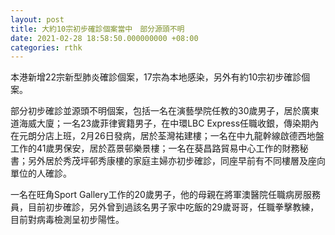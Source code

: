 ```yaml
---
layout: post
title: 大約10宗初步確診個案當中　部分源頭不明
date: 2021-02-28 18:58:50.000000000 +08:00
categories: rthk
---
```


本港新增22宗新型肺炎確診個案，17宗為本地感染，另外有約10宗初步確診個案。

部分初步確診並源頭不明個案，包括一名在演藝學院任教的30歲男子，居於廣東道海威大廈；一名23歲菲律賓籍男子，在中環LBC Express任職收銀，傳染期內在元朗分店上班，2月26日發病，居於荃灣祐建樓；一名在中九龍幹線啟德西地盤工作的41歲男保安，居於荔景邨樂景樓；一名在葵昌路貿易中心工作的財務秘書；另外居於秀茂坪邨秀康樓的家庭主婦亦初步確診，同座早前有不同樓層及座向單位的人確診。

一名在旺角Sport Gallery工作的20歲男子，他的母親在將軍澳醫院任職病房服務員，目前初步確診，另外曾到過該名男子家中吃飯的29歲哥哥，任職拳擊教練，目前對病毒檢測呈初步陽性。
